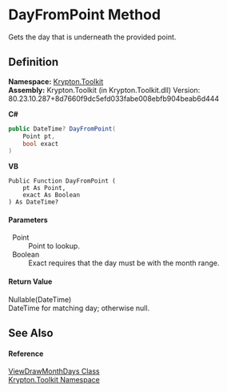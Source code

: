 # DayFromPoint Method


Gets the day that is underneath the provided point.



## Definition
**Namespace:** <a href="79d2eac2-21f4-54ff-7552-b20c33c30600.md">Krypton.Toolkit</a>  
**Assembly:** Krypton.Toolkit (in Krypton.Toolkit.dll) Version: 80.23.10.287+8d7660f9dc5efd033fabe008ebfb904beab6d444

**C#**
``` C#
public DateTime? DayFromPoint(
	Point pt,
	bool exact
)
```
**VB**
``` VB
Public Function DayFromPoint ( 
	pt As Point,
	exact As Boolean
) As DateTime?
```



#### Parameters
<dl><dt>  Point</dt><dd>Point to lookup.</dd><dt>  Boolean</dt><dd>Exact requires that the day must be with the month range.</dd></dl>

#### Return Value
Nullable(DateTime)  
DateTime for matching day; otherwise null.

## See Also


#### Reference
<a href="e8f0a588-c25a-f7c7-9768-ea7231cd4418.md">ViewDrawMonthDays Class</a>  
<a href="79d2eac2-21f4-54ff-7552-b20c33c30600.md">Krypton.Toolkit Namespace</a>  
